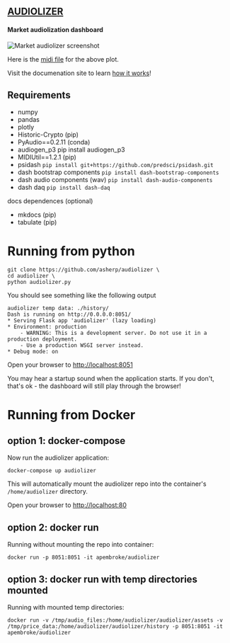 
## [AUDIOLIZER](https://github.com/Audiolizer/audiolizer)
#### Market audiolization dashboard



![Market audiolizer screenshot](https://github.com/asherp/audiolizer/raw/master/audiolizer0.2_screen_shot.png)

Here is the [midi file](https://github.com/asherp/audiolizer/raw/master/docs/assets/BTC_2020-09-01_2021-06-21_1W_C3_C5_pitch_25_75_240bpm_merged_rests.midi) for the above plot.

Visit the documenation site to learn [how it works](https://asherp.github.io/audiolizer/About/)!

## Requirements

* numpy
* pandas
* plotly
* Historic-Crypto (pip)
* PyAudio==0.2.11 (conda)
* audiogen_p3 pip install audiogen_p3
* MIDIUtil==1.2.1 (pip)
* psidash `pip install git+https://github.com/predsci/psidash.git`
* dash bootstrap components `pip install dash-bootstrap-components`
* dash audio components (wav) `pip install dash-audio-components`
* dash daq `pip install dash-daq`

docs dependences (optional)

* mkdocs (pip)
* tabulate (pip)

# Running from python

```shell
git clone https://github.com/asherp/audiolizer \
cd audiolizer \
python audiolizer.py
```

You should see something like the following output

```
audiolizer temp data: ./history/
Dash is running on http://0.0.0.0:8051/
* Serving Flask app 'audiolizer' (lazy loading)
* Environment: production
	- WARNING: This is a development server. Do not use it in a production deployment.
	- Use a production WSGI server instead.
* Debug mode: on

```
Open your browser to [http://localhost:8051](http://localhost:8051)

You may hear a startup sound when the application starts. If you don't, that's ok - the dashboard will still play through the browser! 

# Running from Docker

## option 1: docker-compose

Now run the audiolizer application:

```console
docker-compose up audiolizer
```
This will automatically mount the audiolizer repo into the container's `/home/audiolizer` directory.

Open your browser to [http://localhost:80](http://localhost:80)

## option 2: docker run

Running without mounting the repo into container:

```console
docker run -p 8051:8051 -it apembroke/audiolizer
```

## option 3: docker run with temp directories mounted

Running with mounted temp directories:

```shell
docker run -v /tmp/audio_files:/home/audiolizer/audiolizer/assets -v /tmp/price_data:/home/audiolizer/audiolizer/history -p 8051:8051 -it apembroke/audiolizer
```

